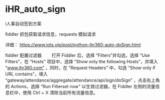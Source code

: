 # iHR_auto_sign
i人事自动签到方案  

fiddler 抓包获取请求信息，requests 模拟请求 

详细： https://www.iots.vip/post/python-ihr360-auto-doSign.html


fiddler 配置过滤器
　　打开 Fiddler 后，选择 “Filters”并勾选，选择 “Use Filters”，在 “Hosts” 项目中，选择 “Show only the following Hosts”，并填入 “www.ihr360.com” ，同时，在 “Request Headers” 中，勾选 “Show only if URL contains”，填入 “gateway/attendance/aggregate/attendance/api/sign/doSign” ，点击右上角的 Actions，选择 “Run Filterset now” 以生效过滤器。在 Fiddler 左侧的流量信息栏中，使用 Ctrl + X 清除当前所有流量信息。
